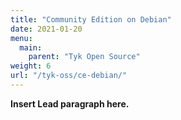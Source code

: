```yaml
---
title: "Community Edition on Debian"
date: 2021-01-20
menu:
  main:
    parent: "Tyk Open Source"
weight: 6
url: "/tyk-oss/ce-debian/"
---
```


**Insert Lead paragraph here.**